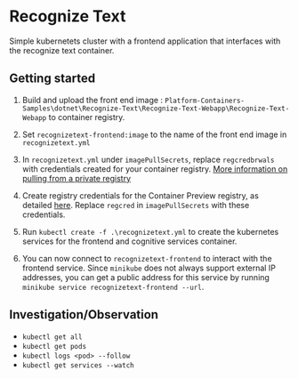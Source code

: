 # Recognize Text

Simple kubernetets cluster with a frontend application that interfaces with the recognize text container.

## Getting started

1. Build and upload the front end image : `Platform-Containers-Samples\dotnet\Recognize-Text\Recognize-Text-Webapp\Recognize-Text-Webapp` to container registry.
1. Set `recognizetext-frontend:image` to the name of the front end image in `recognizetext.yml`
1. In `recognizetext.yml` under `imagePullSecrets`, replace `regcredbrwals` with credentials created for your container registry. [More information on pulling from a private registry](https://kubernetes.io/docs/tasks/configure-pod-container/pull-image-private-registry/)

1. Create registry credentials for the Container Preview registry, as detailed [here](https://thorsten-hans.com/how-to-use-a-private-azure-container-registry-with-kubernetes-9b86e67b93b6). Replace `regcred` in `imagePullSecrets` with these credentials.

1. Run `kubectl create -f .\recognizetext.yml` to create the kubernetes services for the frontend and cognitive services container.
1. You can now connect to `recognizetext-frontend` to interact with the frontend service. Since `minikube` does not always support external IP addresses, you can get a public address for this service by running `minikube service recognizetext-frontend --url`.

## Investigation/Observation

- `kubectl get all`
- `kubectl get pods`
- `kubectl logs <pod> --follow`
- `kubectl get services --watch`

